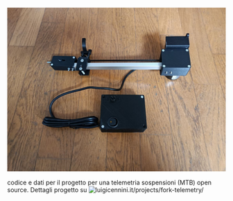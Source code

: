 ![](https://github.com/giggiox/fork-telemetry/blob/main/fotoProgetto.jpg)

codice e dati per il progetto per una telemetria sospensioni (MTB) open source. Dettagli progetto su ![luigicennini.it/projects/fork-telemetry/](https://luigicennini.it/projects/fork-telemetry/)
